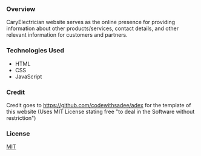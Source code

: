 ### Overview

CaryElectrician website serves as the online presence for providing information about other products/services, contact details, and other relevant information for customers and partners.

### Technologies Used

- HTML
- CSS
- JavaScript

### Credit

Credit goes to https://github.com/codewithsadee/adex for the template of this website (Uses MIT License stating free "to deal in the Software without restriction")

### License

[MIT](https://choosealicense.com/licenses/mit/)
